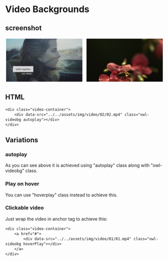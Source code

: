 # Video Backgrounds

## screenshot

![Videos](../.gitbook/assets/videos.png)

## HTML

```text
<div class="video-container">
    <div data-src="../../assets/img/video/02/02.mp4" class="owl-videobg autoplay"></div>
</div>
```

## Variations

### autoplay

As you can see above it is achieved using "autoplay" class along with "owl-videobg" class.

### Play on hover

You can use "hoverplay" class instead to achieve this.

### Clickable video

Just wrap the video in anchor tag to achieve this:

```text
<div class="video-container">
    <a href="#">
        <div data-src="../../assets/img/video/01/01.mp4" class="owl-videobg hoverPlay"></div>
    </a>
</div>
```

